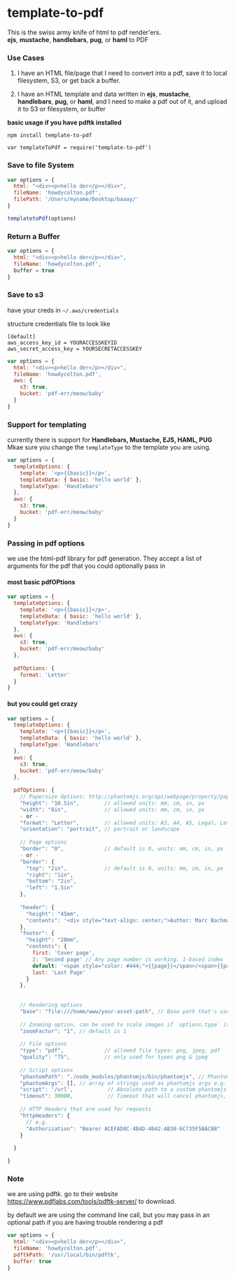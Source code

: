# template-to-pdf
This is the swiss army knife of html to pdf render'ers.  
**ejs**, **mustache**, **handlebars**, **pug**, or **haml** to PDF

### Use Cases

1. I have an HTML file/page that I need to convert into a pdf, save it to local filesystem, S3, or get back a buffer.

2. I have an HTML template and data written in **ejs**, **mustache**, **handlebars**, **pug**, or **haml**, and I need to make a pdf out of it, and upload it to S3 or filesystem, or buffer

**basic usage if you have pdftk installed**

`npm install template-to-pdf`

`var templateToPdf = require('template-to-pdf')`

### Save to file System

```javascript
var options = {
  html: "<div><p>hello der</p></div>", 
  fileName: 'howdycolton.pdf', 
  filePath: '/Users/myname/Desktop/baaay/' 
}

templatetoPdf(options)
```

### Return a Buffer

```javascript
var options = {
  html: "<div><p>hello der</p></div>", 
  fileName: 'howdycolton.pdf',
  buffer = true 
}
```

### Save to s3

have your creds in `~/.aws/credentials`

structure credentials file to look like

```
[default]
aws_access_key_id = YOURACCESSKEYID
aws_secret_access_key = YOURSECRETACCESSKEY
```

```javascript
var options = {
  html: "<div><p>hello der</p></div>", 
  fileName: 'howdycolton.pdf', 
  aws: {
    s3: true, 
    bucket: 'pdf-err/meow/baby'
  }
}
```

### Support for templating

currently there is support for **Handlebars, Mustache, EJS, HAML, PUG**
Mkae sure you change the `templateType` to the template you are using.

```javascript
var options = {
  templateOptions: {
    template: '<p>{{basic}}</p>', 
    templateData: { basic: 'hello world' }, 
    templateType: 'Handlebars'
  },
  aws: {
    s3: true,
    bucket: 'pdf-err/meow/baby'
  }
}
```

### Passing in pdf options

we use the html-pdf library for pdf generation.  They accept a list of arguments for the pdf that you could optionally pass in

#### most basic pdfOPtions 

```javascript
var options = {
  templateOptions: {
    template: '<p>{{basic}}</p>',
    templateData: { basic: 'hello world' },
    templateType: 'Handlebars'
  },
  aws: {
    s3: true,
    bucket: 'pdf-err/meow/baby'
  },
  
  pdfOptions: {
    format: 'Letter'
  }
}
```

#### but you could get crazy
```javascript
var options = {
  templateOptions: {
    template: '<p>{{basic}}</p>',
    templateData: { basic: 'hello world' },
    templateType: 'Handlebars'
  },
  aws: {
    s3: true,
    bucket: 'pdf-err/meow/baby'
  },
  
  pdfOptions: {
    // Papersize Options: http://phantomjs.org/api/webpage/property/paper-size.html 
    "height": "10.5in",        // allowed units: mm, cm, in, px 
    "width": "8in",            // allowed units: mm, cm, in, px 
    - or -
    "format": "Letter",        // allowed units: A3, A4, A5, Legal, Letter, Tabloid 
    "orientation": "portrait", // portrait or landscape 
   
    // Page options 
    "border": "0",             // default is 0, units: mm, cm, in, px 
    - or -
    "border": {
      "top": "2in",            // default is 0, units: mm, cm, in, px 
      "right": "1in",
      "bottom": "2in",
      "left": "1.5in"
    },
   
    "header": {
      "height": "45mm",
      "contents": '<div style="text-align: center;">Author: Marc Bachmann</div>'
    },
    "footer": {
      "height": "28mm",
      "contents": {
        first: 'Cover page',
        2: 'Second page' // Any page number is working. 1-based index 
        default: '<span style="color: #444;">{{page}}</span>/<span>{{pages}}</span>', // fallback value 
        last: 'Last Page'
      }
    },
   
   
    // Rendering options 
    "base": "file:///home/www/your-asset-path", // Base path that's used to load files (images, css, js) when they aren't referenced using a host 
   
    // Zooming option, can be used to scale images if `options.type` is not pdf 
    "zoomFactor": "1", // default is 1 
   
    // File options 
    "type": "pdf",             // allowed file types: png, jpeg, pdf 
    "quality": "75",           // only used for types png & jpeg 
   
    // Script options 
    "phantomPath": "./node_modules/phantomjs/bin/phantomjs", // PhantomJS binary which should get downloaded automatically 
    "phantomArgs": [], // array of strings used as phantomjs args e.g. ["--ignore-ssl-errors=yes"] 
    "script": '/url',           // Absolute path to a custom phantomjs script, use the file in lib/scripts as example 
    "timeout": 30000,           // Timeout that will cancel phantomjs, in milliseconds 
   
    // HTTP Headers that are used for requests 
    "httpHeaders": {
      // e.g. 
      "Authorization": "Bearer ACEFAD8C-4B4D-4042-AB30-6C735F5BAC8B"
    }
   
  }

}
```

### Note

we are using pdftk.  go to their website https://www.pdflabs.com/tools/pdftk-server/ to download.

by default we are using the command line call, but you may pass in an optional path if you are having trouble rendering a pdf
```javascript
var options = {
  html: "<div><p>hello der</p></div>",
  fileName: 'howdycolton.pdf',
  pdftkPath: '/usr/local/bin/pdftk', 
  buffer: true 
}
```

